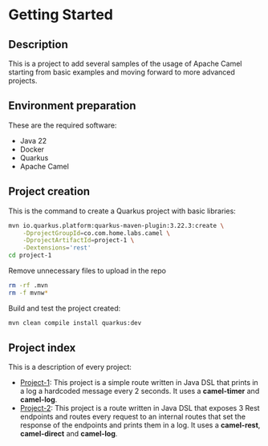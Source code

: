 # Getting Started

## Description

This is a project to add several samples of the usage of Apache Camel starting from basic examples and moving forward to more advanced projects.

## Environment preparation

These are the required software:

- Java 22
- Docker
- Quarkus
- Apache Camel

## Project creation

This is the command to create a Quarkus project with basic libraries:

```bash
mvn io.quarkus.platform:quarkus-maven-plugin:3.22.3:create \
    -DprojectGroupId=co.com.home.labs.camel \
    -DprojectArtifactId=project-1 \
    -Dextensions='rest'
cd project-1
```

Remove unnecessary files to upload in the repo

```bash
rm -rf .mvn
rm -f mvnw*
```

Build and test the project created:

```bash
mvn clean compile install quarkus:dev
```

## Project index

This is a description of every project:

- [Project-1](./project-1/): This project is a simple route written in Java DSL that prints in a log a hardcoded message every 2 seconds. It uses a **camel-timer** and **camel-log**.
- [Project-2](./project-2/): This project is a route written in Java DSL that exposes 3 Rest endpoints and routes every request to an internal routes that set the response of the endpoints and prints them in a log. It uses a **camel-rest**, **camel-direct** and **camel-log**.
